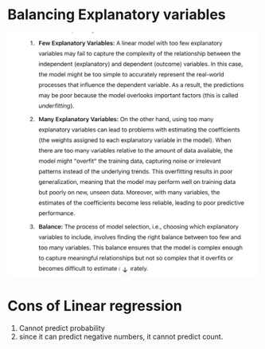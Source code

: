 # Balancing Explanatory variables

![alt text](image.png)

# Cons of Linear regression

1. Cannot predict probability
2. since it can predict negative numbers, it cannot predict count.